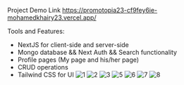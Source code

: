 Project Demo Link https://promotopia23-cf9fey6ie-mohamedkhairy23.vercel.app/

Tools and Features:
- NextJS for client-side and server-side
- Mongo database && Next Auth && Search functionality
- Profile pages (My page and his/her page)
- CRUD operations
-  Tailwind CSS for UI
  ![1](https://github.com/mohamedkhairy23/share-prompts/assets/82667987/2bfd641c-7c95-4464-a3e7-d67a946ed127)
![2](https://github.com/mohamedkhairy23/share-prompts/assets/82667987/1881df96-53bc-40dc-af0d-ba14c822874d)
![3](https://github.com/mohamedkhairy23/share-prompts/assets/82667987/007fe8cf-876b-4a96-a42d-5b2c68f3ceb4)
![5](https://github.com/mohamedkhairy23/share-prompts/assets/82667987/0ce373bb-5071-4785-9c8c-9f4b753994fc)
![6](https://github.com/mohamedkhairy23/share-prompts/assets/82667987/280157bb-cbf7-46c4-8802-632b62000029)
![7](https://github.com/mohamedkhairy23/share-prompts/assets/82667987/f85534cf-938c-492a-9ff0-bf60877da3f6)
![8](https://github.com/mohamedkhairy23/share-prompts/assets/82667987/62f2dd72-3f01-462c-b256-d96705c2b8ca)
